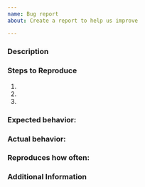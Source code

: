 ```yaml
---
name: Bug report
about: Create a report to help us improve

---
```


### Description

<!-- Description of the issue -->

### Steps to Reproduce

1. <!-- First Step -->
2. <!-- Second Step -->
3. <!-- and so on… -->

### Expected behavior:

<!-- What you expect to happen -->

### Actual behavior:

<!-- What actually happens -->

### Reproduces how often:

<!-- What percentage of the time does it reproduce? -->

### Additional Information

<!-- Any additional information, configuration or data that might be necessary to reproduce the issue. -->